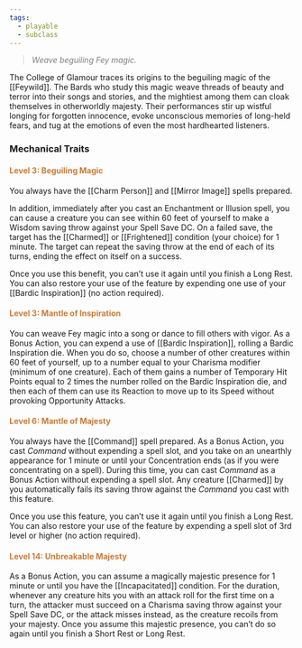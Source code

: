 ```yaml
---
tags:
  - playable
  - subclass
---
```

> *<span style="color:rgb(125, 125, 125)">Weave beguiling Fey magic.</span>*

The College of Glamour traces its origins to the beguiling magic of the [[Feywild]]. The Bards who study this magic weave threads of beauty and terror into their songs and stories, and the mightiest among them can cloak themselves in otherworldly majesty. Their performances stir up wistful longing for forgotten innocence, evoke unconscious memories of long-held fears, and tug at the emotions of even the most hardhearted listeners.

### Mechanical Traits
#### <span style="color:rgb(203, 123, 55)">Level 3: Beguiling Magic</span>

You always have the [[Charm Person]] and [[Mirror Image]] spells prepared.

In addition, immediately after you cast an Enchantment or Illusion spell, you can cause a creature you can see within 60 feet of yourself to make a Wisdom saving throw against your Spell Save DC. On a failed save, the target has the [[Charmed]] or [[Frightened]] condition (your choice) for 1 minute. The target can repeat the saving throw at the end of each of its turns, ending the effect on itself on a success.

Once you use this benefit, you can’t use it again until you finish a Long Rest. You can also restore your use of the feature by expending one use of your [[Bardic Inspiration]] (no action required).

#### <span style="color:rgb(203, 123, 55)">Level 3: Mantle of Inspiration</span>

You can weave Fey magic into a song or dance to fill others with vigor. As a Bonus Action, you can expend a use of [[Bardic Inspiration]], rolling a Bardic Inspiration die. When you do so, choose a number of other creatures within 60 feet of yourself, up to a number equal to your Charisma modifier (minimum of one creature). Each of them gains a number of Temporary Hit Points equal to 2 times the number rolled on the Bardic Inspiration die, and then each of them can use its Reaction to move up to its Speed without provoking Opportunity Attacks.

#### <span style="color:rgb(203, 123, 55)">Level 6: Mantle of Majesty</span>

You always have the [[Command]] spell prepared. As a Bonus Action, you cast _Command_ without expending a spell slot, and you take on an unearthly appearance for 1 minute or until your Concentration ends (as if you were concentrating on a spell). During this time, you can cast _Command_ as a Bonus Action without expending a spell slot. Any creature [[Charmed]] by you automatically fails its saving throw against the _Command_ you cast with this feature.

Once you use this feature, you can’t use it again until you finish a Long Rest. You can also restore your use of the feature by expending a spell slot of 3rd level or higher (no action required).

#### <span style="color:rgb(203, 123, 55)">Level 14: Unbreakable Majesty</span>

As a Bonus Action, you can assume a magically majestic presence for 1 minute or until you have the [[Incapacitated]] condition. For the duration, whenever any creature hits you with an attack roll for the first time on a turn, the attacker must succeed on a Charisma saving throw against your Spell Save DC, or the attack misses instead, as the creature recoils from your majesty. Once you assume this majestic presence, you can’t do so again until you finish a Short Rest or Long Rest.
